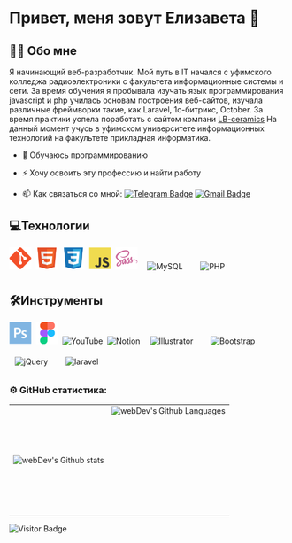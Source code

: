 # Привет, меня зовут Елизавета 👋

## :man_technologist: Обо мне

Я начинающий веб-разработчик. Мой путь в IT начался с уфимского колледжа радиоэлектроники с факультета информационные системы и сети. За время обучения я пробывала изучать язык программирования javascript и php училась основам построения веб-сайтов, изучала различные фреймворки такие, как Laravel, 1с-битрикс, October. За время практики успела поработать с сайтом компани [LB-ceramics]( https://rabota.lb-ceramics.ru/vacancies) На данный момент учусь в уфимском университете информационных технологий на факультете прикладная информатика.

- :seedling: Обучаюсь программированию

- :zap: Хочу освоить эту профессию и найти работу

- :mailbox: Как связаться со мной: [![Telegram Badge](https://img.shields.io/badge/-miss_elizabetty-blue?style=flat&logo=Telegram&logoColor=white)](https://t.me/miss_elizabetty) [![Gmail Badge](https://img.shields.io/badge/-Gmail-red?style=flat&logo=Gmail&logoColor=white)](mailto:elizabeth20031014@gmail.com)

## 💻Технологии
<div>
  <img src="https://github.com/devicons/devicon/blob/master/icons/git/git-original.svg" title="git" alt="git" width="40" height="40"/>&nbsp
  <img src="https://github.com/devicons/devicon/blob/master/icons/html5/html5-original.svg" title="html5" alt="html5" width="40" height="40"/>&nbsp
  <img src="https://github.com/devicons/devicon/blob/master/icons/css3/css3-original.svg" title="css" alt="css" width="40" height="40"/>&nbsp
  <img src="https://github.com/devicons/devicon/blob/master/icons/javascript/javascript-original.svg" title="javascript" alt="javascript" width="40" height="40"/>&nbsp
  <img src="https://github.com/devicons/devicon/blob/master/icons/sass/sass-original.svg" title="sass/scss" alt="sass/scss" width="40" height="40"/>&nbsp;
  <img style="margin: 10px" title="MySQL" src="https://profilinator.rishav.dev/skills-assets/mysql-original-wordmark.svg" alt="MySQL" height="40" /> &nbsp;
  <img style="margin: 10px" title="PHP" src="https://profilinator.rishav.dev/skills-assets/php-original.svg" alt="PHP" height="40" />
</div>

## 🛠Инструменты
<div>
  <img src="https://github.com/devicons/devicon/blob/master/icons/photoshop/photoshop-plain.svg" title="photoshop" alt="photoshop" width="40" height="40"/>&nbsp;
  <img src="https://github.com/devicons/devicon/blob/master/icons/figma/figma-original.svg" title="figma" alt="figma" width="40" height="40"/>&nbsp;
  <img src="https://upload.wikimedia.org/wikipedia/commons/9/9e/YouTube_Logo_%282013-2017%29.svg" title="YouTube" alt="YouTube" width="40" height="40"/>&nbsp;
  <img src="https://upload.wikimedia.org/wikipedia/commons/e/e9/Notion-logo.svg" title="Notion" alt="Notion" width="40" height="40"/>&nbsp;
  <img style="margin: 10px" title="Illustrator"  src="https://profilinator.rishav.dev/skills-assets/adobe_illustrator-icon.svg" alt="Illustrator" height="40" /> &nbsp;
  <img style="margin: 10px" title="Bootstrap" src="https://profilinator.rishav.dev/skills-assets/bootstrap-plain.svg" alt="Bootstrap" height="40" /> &nbsp;
<img style="margin: 10px" title="jQuery"   src="https://profilinator.rishav.dev/skills-assets/jquery.png" alt="jQuery" height="40" /> &nbsp;
  <img style="margin: 10px" title="laravel"   src="https://profilinator.rishav.dev/skills-assets/laravel.png" alt="laravel" height="40" /> &nbsp;
</div>

### ⚙️ GitHub статистика:

<table>
  <tr>
    <td>
      <img align="left" src="http://github-readme-streak-stats.herokuapp.com?user=lizaman2003&theme=dark&background=000000" alt="webDev's Github stats" />
    </td>
    <td>
      <img height="195px" align="right" alt="webDev's Github Languages" src="https://github-readme-stats-sigma-five.vercel.app/api/top-langs/?username=lizaman2003&layout=compact&theme=vision-friendly-dark" />
    </td>
  </tr>
</table>

![Visitor Badge](https://visitor-badge.laobi.icu/badge?page_id=lizaman2003)

  

